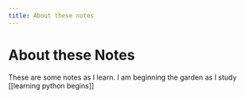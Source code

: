 ```yaml
---
title: About these notes
---
```

# About these Notes
These are some notes as I learn. I am beginning the garden as I study [[learning python begins]]
